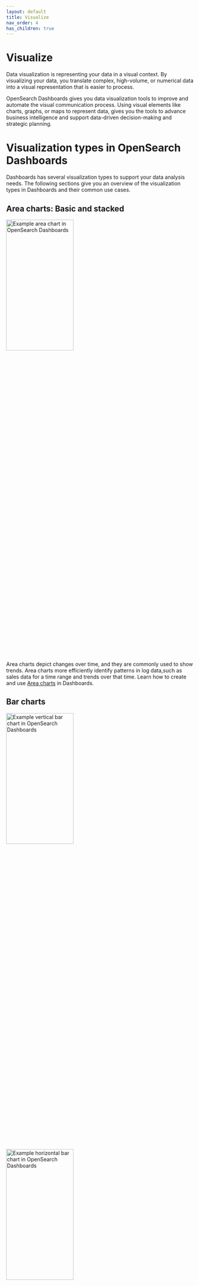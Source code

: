 ```yaml
---
layout: default
title: Visualize
nav_order: 4
has_children: true
---
```


# Visualize

Data visualization is representing your data in a visual context. By visualizing your data, you translate complex, high-volume, or numerical data into a visual representation that is easier to process.

OpenSearch Dashboards gives you data visualization tools to improve and automate the visual communication process. Using visual elements like charts, graphs, or maps to represent data, gives you the tools to advance business intelligence and support data-driven decision-making and strategic planning.

# Visualization types in OpenSearch Dashboards

Dashboards has several visualization types to support your data analysis needs. The following sections give you an overview of the visualization types in Dashboards and their common use cases.

## Area charts:  Basic and stacked

 <img src="{{site.url}}{{site.baseurl}}/images/area-chart-1.png" alt="Example area chart in OpenSearch Dashboards" width="60%" height="30%">

Area charts depict changes over time, and they are commonly used to show trends. Area charts more efficiently identify patterns in log data,such as sales data for a time range and trends over that time. Learn how to create and use [Area charts]({{site.url}}{{site.baseurl}}/dashboards/visualize/area-charts) in Dashboards.

## Bar charts

<img src="{{site.url}}{{site.baseurl}}/images/bar-chart-1.png" alt="Example vertical bar chart in OpenSearch Dashboards" width="60%" height="30%">

<img src="{{site.url}}{{site.baseurl}}/images/bar-horizontal-1.png" alt="Example horizontal bar chart in OpenSearch Dashboards" width="60%" height="30%">

Bar charts, vertical or horizontal, compare categorical data and demonstrate changes of a variable over a period of time. Learn how to create and use [Bar charts]({{site.url}}{{site.baseurl}}/dashboards/visualize/bar-charts) in Dashboards.

## Data tables

<img src="{{site.url}}{{site.baseurl}}/images/data-table-1.png" alt="Example data table in OpenSearch Dashboards" width="75%" height="35%">

Data tables, or tables, show your raw data in tabular form. Learn how to create and use [Data tables]({{site.url}}{{site.baseurl}}/dashboards/visualize/tables) in Dashboards.

## Gantt chart

<img src="{{site.url}}{{site.baseurl}}/images/gantt-chart.png" alt="Example Gantt chart in OpenSearch Dashboards" width="75%" height="35%">

Gantt charts show the start, end, and duration of unique events in a sequence. Gantt charts are useful in trace analytics, telemetry, and anomaly detection use cases, where you want to understand interactions and dependencies between various events in a schedule. Learn how to create and use [Gantt charts]({{site.url}}{{site.baseurl}}/dashboards/visualize/gantt/) in Dashboards.

## Gauge charts

<img src="{{site.url}}{{site.baseurl}}/images/gauge-chart-1.png" alt="Example gauge chart in OpenSearch Dashboards" width="60%" height="30%">

A gauge chart displays how much there is of the thing you are measuring. In a gauge chart, this measurement can exist alone or in relation to another measurement, such as comparing actual sales to the sales goal. Learn how to create and use [Gauge charts]({{site.url}}{{site.baseurl}}/dashboards/visualize/gauge) in Dashboards.

## Heat maps

<img src="{{site.url}}{{site.baseurl}}/images/heatmap-1.png" alt="Example heat map in OpenSearch Dashboards" width="60%" height="30%">

A heat map is a view of a histogram (a graphical representation of the distribution of numerical data) over time. Instead of using bar height as a representation of frequency, as with a histogram, heat maps use cells, coloring a cell proportional to the number of values. Learn how to create and use [Heat maps]({{site.url}}{{site.baseurl}}/dashboards/visualize/heat-maps) in Dashboards.
## Line graphs

<img src="{{site.url}}{{site.baseurl}}/images/line-graph-1.png" alt="Example line graph in OpenSearch Dashboards" width="60%" height="30%">

Line charts compare changes in measure values over period of time, such as gross sales by month or gross sales and net sales by month. Learn how to create and use [Line charts]({{site.url}}{{site.baseurl}}/dashboards/visualize/line-charts) in Dashboards.

## Metric charts

<img src="{{site.url}}{{site.baseurl}}/images/metric-chart-1.png" alt="Example metric chart in OpenSearch Dashboards" width="60%" height="30%">

Metric charts show a numerical value, such as a key performance indicator (KPI), to visualize a comparison between a key value and its target value. Metric charts display a value comparison, the two values being compared, and a progress bar. Learn how to create and use [Metric charts]({{site.url}}{{site.baseurl}}/dashboards/visualize/metric-charts) in Dashboards.

## Maps
### Coordinate maps

<img src="{{site.url}}{{site.baseurl}}/images/map-1.png" alt="Example map in OpenSearch Dashboards" width="60%" height="30%">

Coordinate maps show location-based data on a map. Use coordinate maps to visualize GPS data (latitude and longitude coordinates) on a map.Learn how to create and use [Coordinate maps]({{site.url}}{{site.baseurl}}/dashboards/visualize/coordinate-maps) in Dashboards.

For information about OpenSearch-supported coordinate field types, see [Geographic field types]({{site.url}}{{site.baseurl}}/opensearch/supported-field-types/geo-shape/) and [Cartesian field types]({{site.url}}{{site.baseurl}}/opensearch/supported-field-types/xy/). 

### Region maps

Region maps show patterns and trends across geographic locations. A region map is one of the basemaps in Dashboards. Learn how to create and use [Region maps]({{site.url}}{{site.baseurl}}/dashboards/visualize/geojson-regionmaps/) in Dashboards. 

## Pie charts

<img src="{{site.url}}{{site.baseurl}}/images/pie-chart-1.png" alt="Example pie chart in OpenSearch Dashboards" width="60%" height="30%">

Pie charts compare values for items in a dimension, such as  a percentage of a total amount. Learn how to create and use [Pie charts]({{site.url}}{{site.baseurl}}/dashboards/visualize/pie-charts/) in Dashboards.

## TSVB

<img src="{{site.url}}{{site.baseurl}}/images/TSVB-1.png" alt="Example TSVB in OpenSearch Dashboards" width="60%" height="30%">

Time-series visual builder provides a detailed time series visualization. For example, you can use TSVB to show data over time, such as flights by status over time or flight delays by delay type over time. Learn how to create and use [TSVB]({{site.url}}{{site.baseurl}}/dashboards/visualize/TSVB/) in Dashboards. 

## Tag cloud

<img src="{{site.url}}{{site.baseurl}}/images/word-cloud-1.png" alt="Example Tag cloud in OpenSearch Dashboards" width="60%" height="30%">

Tag (or word) clouds are a way to display how often a word is used in relation to other words in a dataset. The best use for this type of visual is to show word or phrase frequency. Learn how to create and use [Tag clouds]({{site.url}}{{site.baseurl}}/dashboards/visualize/tag-clouds/) in Dashboards.

## Timeline

<img src="{{site.url}}{{site.baseurl}}/images/timeline-1.png" alt="Example Timeline in OpenSearch Dashboards" width="60%" height="30%">

Timelines  show the occurrence of events in chronological order, allowing  you to see when things occur and how they change over time. Learn how to create and use [Timelines]({{site.url}}{{site.baseurl}}/dashboards/visualize/timeline/) in Dashboards.

## VisBuilder

<img src="{{site.url}}{{site.baseurl}}/images/drag-drop-generated-viz.png" alt="Example Timeline in OpenSearch Dashboards" width="60%" height="30%">

VisBuilder is used to create data visualizations with a drag-and-drop gesture. It gives you an immediate view of your data without the need to preselect the visualization output. Learn how to create and use [VisBuilder]({{site.url}}{{site.baseurl}}/dashboards/visbuilder/) in Dashboards.

## Vega

<img src="{{site.url}}{{site.baseurl}}/images/vega-1.png" alt="Example Vega visualization with JSON specification in OpenSearch Dashboards" width="60%" height="30%">

[Vega](https://vega.github.io/vega/) and [Vega-Lite](https://vega.github.io/vega-lite/) are open-source, declarative language visualization grammars for creating, sharing, and saving interactive data visualizations. Vega visualizations in OpenSearch u flexibility to visualize multidimensional data using a layered approach to build and manipulate visualizations in a structured manner.